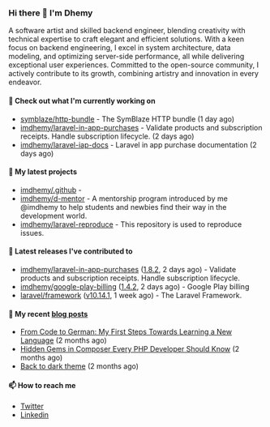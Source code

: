 ### Hi there 👋 I'm Dhemy

A software artist and skilled backend engineer, blending creativity with technical expertise to craft elegant and efficient solutions. With a keen focus on backend engineering, I excel in system architecture, data modeling, and optimizing server-side performance, all while delivering exceptional user experiences. Committed to the open-source community, I actively contribute to its growth, combining artistry and innovation in every endeavor.

#### 👷 Check out what I'm currently working on

- [symblaze/http-bundle](https://github.com/symblaze/http-bundle) - The SymBlaze HTTP bundle (1 day ago)
- [imdhemy/laravel-in-app-purchases](https://github.com/imdhemy/laravel-in-app-purchases) - Validate products and subscription receipts. Handle subscription lifecycle. (2 days ago)
- [imdhemy/laravel-iap-docs](https://github.com/imdhemy/laravel-iap-docs) - Laravel in app purchase documentation (2 days ago)

#### 🌱 My latest projects

- [imdhemy/.github](https://github.com/imdhemy/.github) - 
- [imdhemy/d-mentor](https://github.com/imdhemy/d-mentor) - A mentorship program introduced by me @imdhemy to help students and newbies find their way in the development world.
- [imdhemy/laravel-reproduce](https://github.com/imdhemy/laravel-reproduce) - This repository is used to reproduce issues.

#### 🔭 Latest releases I've contributed to

- [imdhemy/laravel-in-app-purchases](https://github.com/imdhemy/laravel-in-app-purchases) ([1.8.2](https://github.com/imdhemy/laravel-in-app-purchases/releases/tag/1.8.2), 2 days ago) - Validate products and subscription receipts. Handle subscription lifecycle.
- [imdhemy/google-play-billing](https://github.com/imdhemy/google-play-billing) ([1.4.2](https://github.com/imdhemy/google-play-billing/releases/tag/1.4.2), 2 days ago) - Google Play billing
- [laravel/framework](https://github.com/laravel/framework) ([v10.14.1](https://github.com/laravel/framework/releases/tag/v10.14.1), 1 week ago) - The Laravel Framework.

#### 📜 My recent [blog posts](https://imdhemy.com/)

- [From Code to German: My First Steps Towards Learning a New Language](https://imdhemy.com/blog/germany/from-code-to-german.html) (2 months ago)
- [Hidden Gems in Composer Every PHP Developer Should Know](https://imdhemy.com/blog/php/hidden-gems-in-composer.html) (2 months ago)
- [Back to dark theme](https://imdhemy.com/blog/generic/back-to-dark-theme.html) (2 months ago)

#### 📫 How to reach me

- [Twitter](https://twitter.com/imdhemy)
- [Linkedin](https://linkedin.com/in/imdhemy)
